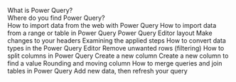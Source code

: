 What is Power Query?\
Where do you find Power Query?\
How to import data from the web with Power Query
How to import data from a range or table in Power Query
Power Query Editor layout
Make changes to your headers
Examining the applied steps
How to convert data types in the Power Query Editor
Remove unwanted rows (filtering)
How to split columns in Power Query
Create a new column
Create a new column to find a value
Rounding and moving column
How to merge queries and join tables in Power Query
Add new data, then refresh your query
